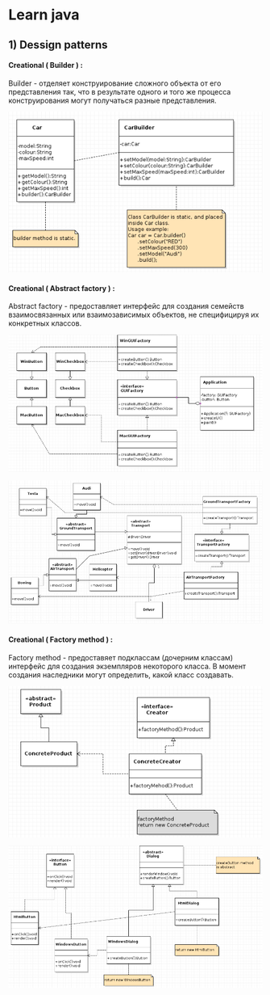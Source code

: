 # Learn java

## 1) Dessign patterns

#### Creational ( Builder ) :

Builder - отделяет конструирование сложного объекта от его представления так, что в результате одного и того же процесса конструирования могут получаться разные представления.

  ![](./docs/diagrams/builder-similar-to-lombok-implementation.png)

#### Creational ( Abstract factory ) :

Abstract factory - предоставляет интерфейс для создания семейств взаимосвязанных или взаимозависимых объектов, не специфицируя их конкретных классов.

  ![](./docs/diagrams/abstract-factory-common.png)

  ![](./docs/diagrams/abstract-factory-project.png)

#### Creational ( Factory method ) :

Factory method - предоставяет подклассам (дочерним классам) интерфейс для создания экземпляров некоторого класса. В момент создания наследники могут определить, какой класс создавать.

  ![](./docs/diagrams/factory-method-common.png)

  ![](./docs/diagrams/factory-method-project.png)

